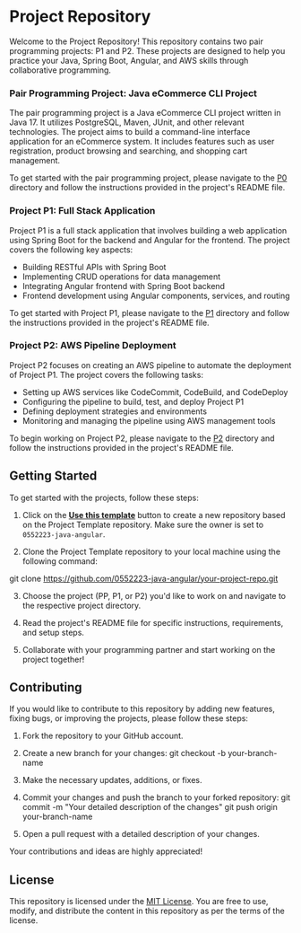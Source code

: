 # Project Repository

Welcome to the Project Repository! This repository contains two pair programming projects: P1 and P2. These projects are designed to help you practice your Java, Spring Boot, Angular, and AWS skills through collaborative programming.

### Pair Programming Project: Java eCommerce CLI Project

The pair programming project is a Java eCommerce CLI project written in Java 17. It utilizes PostgreSQL, Maven, JUnit, and other relevant technologies. The project aims to build a command-line interface application for an eCommerce system. It includes features such as user registration, product browsing and searching, and shopping cart management.

To get started with the pair programming project, please navigate to the <a href="https://github.com/052223-java-angular/p0">P0</a> directory and follow the instructions provided in the project's README file.

### Project P1: Full Stack Application

Project P1 is a full stack application that involves building a web application using Spring Boot for the backend and Angular for the frontend. The project covers the following key aspects:

- Building RESTful APIs with Spring Boot
- Implementing CRUD operations for data management
- Integrating Angular frontend with Spring Boot backend
- Frontend development using Angular components, services, and routing

To get started with Project P1, please navigate to the [P1](p1/) directory and follow the instructions provided in the project's README file.

### Project P2: AWS Pipeline Deployment

Project P2 focuses on creating an AWS pipeline to automate the deployment of Project P1. The project covers the following tasks:

- Setting up AWS services like CodeCommit, CodeBuild, and CodeDeploy
- Configuring the pipeline to build, test, and deploy Project P1
- Defining deployment strategies and environments
- Monitoring and managing the pipeline using AWS management tools

To begin working on Project P2, please navigate to the [P2](p2/) directory and follow the instructions provided in the project's README file.

## Getting Started

To get started with the projects, follow these steps:

1. Click on the **[Use this template](https://github.com/0552223-java-angular/Project-Template/generate)** button to create a new repository based on the Project Template repository. Make sure the owner is set to `0552223-java-angular`.

2. Clone the Project Template repository to your local machine using the following command:

git clone https://github.com/0552223-java-angular/your-project-repo.git

3. Choose the project (PP, P1, or P2) you'd like to work on and navigate to the respective project directory.

4. Read the project's README file for specific instructions, requirements, and setup steps.

5. Collaborate with your programming partner and start working on the project together!

## Contributing

If you would like to contribute to this repository by adding new features, fixing bugs, or improving the projects, please follow these steps:

1. Fork the repository to your GitHub account.

2. Create a new branch for your changes:
git checkout -b your-branch-name

3. Make the necessary updates, additions, or fixes.

4. Commit your changes and push the branch to your forked repository:
git commit -m "Your detailed description of the changes"
git push origin your-branch-name

5. Open a pull request with a detailed description of your changes.

Your contributions and ideas are highly appreciated!

## License

This repository is licensed under the [MIT License](LICENSE). You are free to use, modify, and distribute the content in this repository as per the terms of the license.
